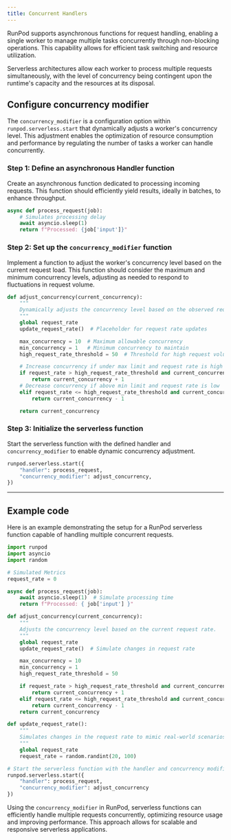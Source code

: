 ```yaml
---
title: Concurrent Handlers
---
```


RunPod supports asynchronous functions for request handling, enabling a single worker to manage multiple tasks concurrently through non-blocking operations. This capability allows for efficient task switching and resource utilization.

Serverless architectures allow each worker to process multiple requests simultaneously, with the level of concurrency being contingent upon the runtime's capacity and the resources at its disposal.

## Configure concurrency modifier

The `concurrency_modifier` is a configuration option within `runpod.serverless.start` that dynamically adjusts a worker's concurrency level. This adjustment enables the optimization of resource consumption and performance by regulating the number of tasks a worker can handle concurrently.

### Step 1: Define an asynchronous Handler function

Create an asynchronous function dedicated to processing incoming requests.
This function should efficiently yield results, ideally in batches, to enhance throughput.

```python
async def process_request(job):
    # Simulates processing delay
    await asyncio.sleep(1)
    return f"Processed: {job['input']}"
```

### Step 2: Set up the `concurrency_modifier` function

Implement a function to adjust the worker's concurrency level based on the current request load.
This function should consider the maximum and minimum concurrency levels, adjusting as needed to respond to fluctuations in request volume.

```python
def adjust_concurrency(current_concurrency):
    """
    Dynamically adjusts the concurrency level based on the observed request rate.
    """
    global request_rate
    update_request_rate()  # Placeholder for request rate updates

    max_concurrency = 10  # Maximum allowable concurrency
    min_concurrency = 1   # Minimum concurrency to maintain
    high_request_rate_threshold = 50  # Threshold for high request volume

    # Increase concurrency if under max limit and request rate is high
    if request_rate > high_request_rate_threshold and current_concurrency < max_concurrency:
        return current_concurrency + 1
    # Decrease concurrency if above min limit and request rate is low
    elif request_rate <= high_request_rate_threshold and current_concurrency > min_concurrency:
        return current_concurrency - 1

    return current_concurrency
```

### Step 3: Initialize the serverless function

Start the serverless function with the defined handler and `concurrency_modifier` to enable dynamic concurrency adjustment.

```python
runpod.serverless.start({
    "handler": process_request,
    "concurrency_modifier": adjust_concurrency,
})
```

---

## Example code

Here is an example demonstrating the setup for a RunPod serverless function capable of handling multiple concurrent requests.

```python
import runpod
import asyncio
import random

# Simulated Metrics
request_rate = 0

async def process_request(job):
    await asyncio.sleep(1)  # Simulate processing time
    return f"Processed: { job['input'] }"

def adjust_concurrency(current_concurrency):
    """
    Adjusts the concurrency level based on the current request rate.
    """
    global request_rate
    update_request_rate()  # Simulate changes in request rate

    max_concurrency = 10
    min_concurrency = 1
    high_request_rate_threshold = 50

    if request_rate > high_request_rate_threshold and current_concurrency < max_concurrency:
        return current_concurrency + 1
    elif request_rate <= high_request_rate_threshold and current_concurrency > min_concurrency:
        return current_concurrency - 1
    return current_concurrency

def update_request_rate():
    """
    Simulates changes in the request rate to mimic real-world scenarios.
    """
    global request_rate
    request_rate = random.randint(20, 100)

# Start the serverless function with the handler and concurrency modifier
runpod.serverless.start({
    "handler": process_request,
    "concurrency_modifier": adjust_concurrency
})
```

Using the `concurrency_modifier` in RunPod, serverless functions can efficiently handle multiple requests concurrently, optimizing resource usage and improving performance. This approach allows for scalable and responsive serverless applications.
